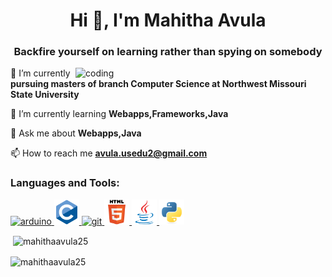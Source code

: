 <h1 align="center">Hi 👋, I'm Mahitha Avula</h1>
<h3 align="center">Backfire yourself on learning rather than spying on somebody</h3>
<img align="right" alt="coding" width="400" src="https://www.creativefabrica.com/wp-content/uploads/2020/12/09/1607500149/Girl-coder-580x386.jpg"


🔭 I’m currently **pursuing masters of branch Computer Science at Northwest Missouri State University**

🌱 I’m currently learning **Webapps,Frameworks,Java**

💬 Ask me about **Webapps,Java**

 📫 How to reach me **avula.usedu2@gmail.com**

<p align="left">
</p>

<h3 align="left">Languages and Tools:</h3>
<p align="left"> <a href="https://www.arduino.cc/" target="_blank" rel="noreferrer"> <img src="https://cdn.worldvectorlogo.com/logos/arduino-1.svg" alt="arduino" width="40" height="40"/> </a> <a href="https://www.cprogramming.com/" target="_blank" rel="noreferrer"> <img src="https://raw.githubusercontent.com/devicons/devicon/master/icons/c/c-original.svg" alt="c" width="40" height="40"/> </a> <a href="https://git-scm.com/" target="_blank" rel="noreferrer"> <img src="https://www.vectorlogo.zone/logos/git-scm/git-scm-icon.svg" alt="git" width="40" height="40"/> </a> <a href="https://www.w3.org/html/" target="_blank" rel="noreferrer"> <img src="https://raw.githubusercontent.com/devicons/devicon/master/icons/html5/html5-original-wordmark.svg" alt="html5" width="40" height="40"/> </a> <a href="https://www.java.com" target="_blank" rel="noreferrer"> <img src="https://raw.githubusercontent.com/devicons/devicon/master/icons/java/java-original.svg" alt="java" width="40" height="40"/> </a> <a href="https://www.python.org" target="_blank" rel="noreferrer"> <img src="https://raw.githubusercontent.com/devicons/devicon/master/icons/python/python-original.svg" alt="python" width="40" height="40"/> </a> </p>

<p>&nbsp;<img align="center" src="https://github-readme-stats.vercel.app/api?username=mahithaavula25&show_icons=true&locale=en" alt="mahithaavula25" /></p>

<p><img align="center" src="https://github-readme-streak-stats.herokuapp.com/?user=mahithaavula25&" alt="mahithaavula25" /></p>

